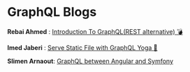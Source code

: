 # GraphQL Blogs

**Rebai Ahmed** : [Introduction To GraphQL(REST alternative) 💣](https://medium.com/@Ahmedrebai/introduction-to-graphql-rest-alternative-a4945a414629)

**Imed Jaberi** : [Serve Static File with GraphQL Yoga 🧘](https://dev.to/3imed_jaberi/serve-static-file-with-graphql-yoga-2o9m)

**Slimen Arnaout**: [GraphQL between Angular and Symfony](https://medium.com/@arnaout.slimen/graphql-between-angular-and-symfony-f2ec927b819)
